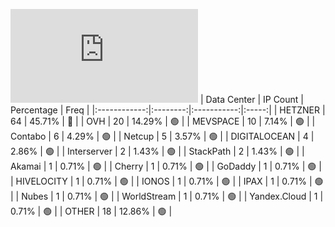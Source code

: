 ![Diagramm](https://github.com/obajay/StateSync-snapshots/blob/main/Projects/Quicksilver/1/README.md)
| Data Center | IP Count | Percentage | Freq |
|:------------:|:--------:|:-----------:|:-----:|
| HETZNER | 64 | 45.71% | 🔴 |
| OVH | 20 | 14.29% | 🟢 |
| MEVSPACE | 10 | 7.14% | 🟢 |
| Contabo | 6 | 4.29% | 🟢 |
| Netcup | 5 | 3.57% | 🟢 |
| DIGITALOCEAN | 4 | 2.86% | 🟢 |
| Interserver | 2 | 1.43% | 🟢 |
| StackPath | 2 | 1.43% | 🟢 |
| Akamai | 1 | 0.71% | 🟢 |
| Cherry | 1 | 0.71% | 🟢 |
| GoDaddy | 1 | 0.71% | 🟢 |
| HIVELOCITY | 1 | 0.71% | 🟢 |
| IONOS | 1 | 0.71% | 🟢 |
| IPAX | 1 | 0.71% | 🟢 |
| Nubes | 1 | 0.71% | 🟢 |
| WorldStream | 1 | 0.71% | 🟢 |
| Yandex.Cloud | 1 | 0.71% | 🟢 |
| OTHER | 18 | 12.86% | 🟢 |